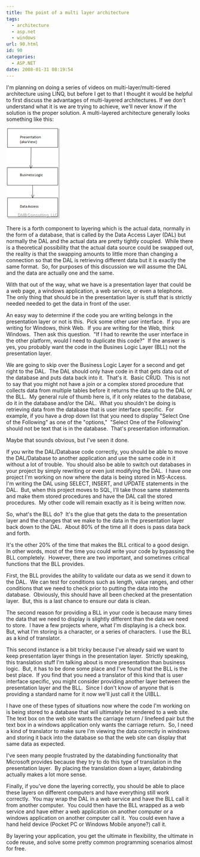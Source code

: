 ```yaml
---
title: The point of a multi layer architecture
tags:
  - architecture
  - asp.net
  - windows
url: 90.html
id: 90
categories:
  - ASP.NET
date: 2008-01-31 08:19:54
---
```


I'm planning on doing a series of videos on multi-layer/multi-tiered architecture using LINQ, but before I get to that I thought it would be helpful to first discuss the advantages of multi-layered architectures. If we don't understand what it is we are trying to achieve, we'll never know if the solution is the proper solution. A multi-layered architecture generally looks something like this:

[![image](/uploads/2008/01/image-thumb.png)](/uploads/2008/01/image.png)

There is a forth component to layering which is the actual data, normally in the form of a database, that is called by the Data Access Layer (DAL) but normally the DAL and the actual data are pretty tightly coupled.  While there is a theoretical possibility that the actual data source could be swapped out, the reality is that the swapping amounts to little more than changing a connection so that the DAL is retrieving different data but it is exactly the same format.  So, for purposes of this discussion we will assume the DAL and the data are actually one and the same.

With that out of the way, what we have is a presentation layer that could be a web page, a windows application, a web service, or even a telephone.  The only thing that should be in the presentation layer is stuff that is strictly needed needed to get the data in front of the user.

An easy way to determine if the code you are writing belongs in the presentation layer or not is this.  Pick some other user interface.  If you are writing for Windows, think Web.  If you are writing for the Web, think Windows.  Then ask this question.  "If I had to rewrite the user interface in the other platform, would I need to duplicate this code?"  If the answer is yes, you probably want the code in the Busines Logic Layer (BLL) not the presentation layer.

We are going to skip over the Business Logic Layer for a second and get right to the DAL.  The DAL should only have code in it that gets data out of the database and puts data back into it.  That's it.  Basic CRUD.  This is not to say that you might not have a join or a complex stored procedure that collects data from multiple tables before it returns the data up to the DAL or the BLL.  My general rule of thumb here is, if it only relates to the database, do it in the database and/or the DAL.  What you shouldn't be doing is retrieving data from the database that is user interface specific.  For example, if you have a drop down list that you need to display "Select One of the Following" as one of the "options,"  "Select One of the Following" should not be text that is in the database.  That's presentation information.

Maybe that sounds obvious, but I've seen it done.

If you write the DAL/Database code correctly, you should be able to move the DAL/Database to another application and use the same code in it without a lot of trouble.  You should also be able to switch out databases in your project by simply rewriting or even just modifying the DAL.  I have one project I'm working on now where the data is being stored in MS-Access.  I'm writing the DAL using SELECT, INSERT, and UPDATE statements in the DAL.  But, when this project moves to SQL, I'll take those same statements and make them stored procedures and have the DAL call the stored procedures.  My other code will remain exactly as it is being written now.

So, what's the BLL do?  It's the glue that gets the data to the presentation layer and the changes that we make to the data in the presentation layer back down to the DAL.  About 80% of the time all it does is pass data back and forth.

It's the other 20% of the time that makes the BLL critical to a good design.  In other words, most of the time you could write your code by bypassing the BLL completely.  However, there are two important, and sometimes critical functions that the BLL provides.

First, the BLL provides the ability to validate our data as we send it down to the DAL.  We can test for conditions such as length, value ranges, and other conditions that we need to check prior to putting the data into the database.  Obviously, this should have all been checked at the presentation layer.  But, this is a last chance to ensure our data is clean.

The second reason for providing a BLL in your code is because many times the data that we need to display is slightly different than the data we need to store.  I have a few projects where, what I'm displaying is a check box.  But, what I'm storing is a character, or a series of characters.  I use the BLL as a kind of translator.

This second instance is a bit tricky because I've already said we want to keep presentation layer things in the presentation layer.  Strictly speaking, this translation stuff I'm talking about is more presentation than business logic.  But, it has to be done some place and I've found that the BLL is the best place.  If you find that you need a translator of this kind that is user interface specific, you might consider providing another layer between the presentation layer and the BLL.  Since I don't know of anyone that is providing a standard name for it now we'll just call it the UIBLL.

I have one of these types of situations now where the code I'm working on is being stored to a database that will ultimately be rendered to a web site.  The text box on the web site wants the carriage return / linefeed pair but the text box in a windows application only wants the carriage return.  So, I need a kind of translator to make sure I'm viewing the data correctly in windows and storing it back into the database so that the web site can display that same data as expected.

I've seen many people frustrated by the databinding functionality that Microsoft provides because they try to do this type of translation in the presentation layer.  By placing the translation down a layer, databinding actually makes a lot more sense.

Finally, if you've done the layering correctly, you should be able to place these layers on different computers and have everything still work correctly.  You may wrap the DAL in a web service and have the BLL call it from another computer.  You could then have the BLL wrapped as a web service and have either a web application on another computer or a windows application on another computer call it.  You could even have a hand held device (Pocket PC or Windows Mobile anyone?) call it.

By layering your application, you get the ultimate in flexibility, the ultimate in code reuse, and solve some pretty common programming scenarios almost for free.
